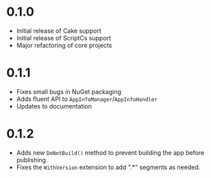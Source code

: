 # 0.1.0
- Initial release of Cake support
- Initial release of ScriptCs support
- Major refactoring of core projects

# 0.1.1
- Fixes small bugs in NuGet packaging
- Adds fluent API to `AppInfoManager`/`AppInfoHandler`
- Updates to documentation

# 0.1.2
- Adds new `DoNotBuild()` method to prevent building the app before publishing.
- Fixes the `WithVersion` extension to add ".*" segments as needed.